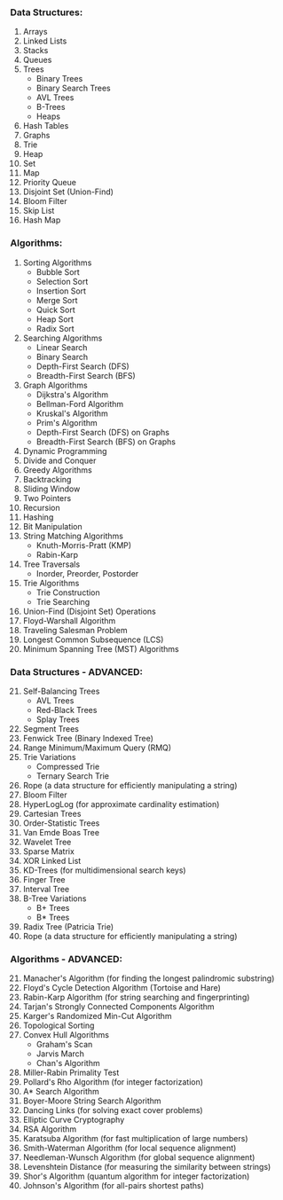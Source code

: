 ### Data Structures:
1. Arrays
2. Linked Lists
3. Stacks
4. Queues
5. Trees
    - Binary Trees
    - Binary Search Trees
    - AVL Trees
    - B-Trees
    - Heaps
6. Hash Tables
7. Graphs
8. Trie
9. Heap
10. Set
11. Map 
12. Priority Queue
13. Disjoint Set (Union-Find)
14. Bloom Filter
15. Skip List
16. Hash Map

### Algorithms:
1. Sorting Algorithms
   - Bubble Sort
   - Selection Sort
   - Insertion Sort
   - Merge Sort
   - Quick Sort
   - Heap Sort
   - Radix Sort
2. Searching Algorithms
   - Linear Search
   - Binary Search
   - Depth-First Search (DFS)
   - Breadth-First Search (BFS)
3. Graph Algorithms
   - Dijkstra's Algorithm
   - Bellman-Ford Algorithm
   - Kruskal's Algorithm
   - Prim's Algorithm
   - Depth-First Search (DFS) on Graphs
   - Breadth-First Search (BFS) on Graphs
4. Dynamic Programming
5. Divide and Conquer
6. Greedy Algorithms
7. Backtracking
8. Sliding Window
9. Two Pointers
10. Recursion
11. Hashing
12. Bit Manipulation
13. String Matching Algorithms
    - Knuth-Morris-Pratt (KMP)
    - Rabin-Karp
14. Tree Traversals
    - Inorder, Preorder, Postorder
15. Trie Algorithms
    - Trie Construction
    - Trie Searching
16. Union-Find (Disjoint Set) Operations
17. Floyd-Warshall Algorithm
18. Traveling Salesman Problem
19. Longest Common Subsequence (LCS)
20. Minimum Spanning Tree (MST) Algorithms


### Data Structures - ADVANCED:
21. Self-Balancing Trees
    - AVL Trees
    - Red-Black Trees
    - Splay Trees
22. Segment Trees
23. Fenwick Tree (Binary Indexed Tree)
24. Range Minimum/Maximum Query (RMQ)
25. Trie Variations
    - Compressed Trie
    - Ternary Search Trie
26. Rope (a data structure for efficiently manipulating a string)
27. Bloom Filter
28. HyperLogLog (for approximate cardinality estimation)
29. Cartesian Trees
30. Order-Statistic Trees
31. Van Emde Boas Tree
32. Wavelet Tree
33. Sparse Matrix
34. XOR Linked List
35. KD-Trees (for multidimensional search keys)
36. Finger Tree
37. Interval Tree
38. B-Tree Variations
    - B+ Trees
    - B* Trees
39. Radix Tree (Patricia Trie)
40. Rope (a data structure for efficiently manipulating a string)

### Algorithms - ADVANCED:
21. Manacher's Algorithm (for finding the longest palindromic substring)
22. Floyd's Cycle Detection Algorithm (Tortoise and Hare)
23. Rabin-Karp Algorithm (for string searching and fingerprinting)
24. Tarjan's Strongly Connected Components Algorithm
25. Karger's Randomized Min-Cut Algorithm
26. Topological Sorting
27. Convex Hull Algorithms
    - Graham's Scan
    - Jarvis March
    - Chan's Algorithm
28. Miller-Rabin Primality Test
29. Pollard's Rho Algorithm (for integer factorization)
30. A* Search Algorithm
31. Boyer-Moore String Search Algorithm
32. Dancing Links (for solving exact cover problems)
33. Elliptic Curve Cryptography
34. RSA Algorithm
35. Karatsuba Algorithm (for fast multiplication of large numbers)
36. Smith-Waterman Algorithm (for local sequence alignment)
37. Needleman-Wunsch Algorithm (for global sequence alignment)
38. Levenshtein Distance (for measuring the similarity between strings)
39. Shor's Algorithm (quantum algorithm for integer factorization)
40. Johnson's Algorithm (for all-pairs shortest paths)
